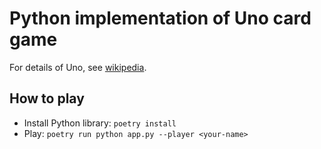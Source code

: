 # Python implementation of Uno card game

For details of Uno, see [wikipedia](<https://en.m.wikipedia.org/wiki/Uno_(card_game)>).

## How to play

* Install Python library: `poetry install`
* Play: `poetry run python app.py --player <your-name>`
